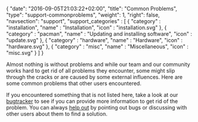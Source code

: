 {
  "date": "2016-09-05T21:03:22+02:00",
  "title": "Common Problems",
  "type": "support-commonproblems",
  "weight": 1,
  "right": false,
  "navsection": "support",
  "support_categories" : [
  { "category" : "installation", "name" : "Installation", "icon" : "installation.svg" },
  { "category" : "pacman", "name" : "Updating and installing software", "icon" : "update.svg" },
  { "category" : "hardware", "name" : "Hardware", "icon" : "hardware.svg" },
  { "category" : "misc", "name" : "Miscellaneous", "icon" : "misc.svg" }
  ]
}

Almost nothing is without problems and while our team and our community works hard to get rid of all problems they encounter, some might slip through the cracks or are caused by some external influences. Here are some common problems that other users encountered.

If you encountered something that is not listed here, take a look at our [bugtracker](https://bugs.manjaro.org/) to see if you can provide more information to get rid of the problem. You can always [help out](https://forum.manjaro.org) by pointing out bugs or discussing with other users about them to find a solution.
